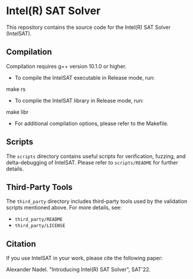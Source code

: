 # Intel(R) SAT Solver

This repository contains the source code for the Intel(R) SAT Solver (IntelSAT).

## Compilation

Compilation requires g++ version 10.1.0 or higher.

- To compile the IntelSAT executable in Release mode, run:

 make rs

- To compile the IntelSAT library in Release mode, run:

 make libr

- For additional compilation options, please refer to the Makefile.

## Scripts

The `scripts` directory contains useful scripts for verification, fuzzing, and delta-debugging of IntelSAT. Please refer to `scripts/README` for further details.

## Third-Party Tools

The `third_party` directory includes third-party tools used by the validation scripts mentioned above. For more details, see:
- `third_party/README`
- `third_party/LICENSE`

## Citation

If you use IntelSAT in your work, please cite the following paper:

Alexander Nadel. "Introducing Intel(R) SAT Solver", SAT'22.
